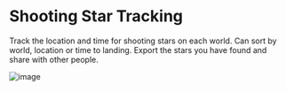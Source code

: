 # Shooting Star Tracking
Track the location and time for shooting stars on each world.
Can sort by world, location or time to landing.
Export the stars you have found and share with other people.


![image](https://user-images.githubusercontent.com/32651842/111850543-7cb65580-8908-11eb-887b-a417f5ed0986.png)
